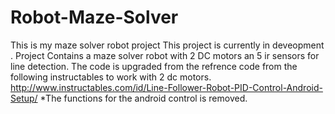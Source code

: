 # Robot-Maze-Solver
This is my maze solver robot project
This project is currently in deveopment .
Project Contains a maze solver robot with 2 DC motors an 5 ir sensors for line detection.
The code is upgraded from the refrence code from the following instructables to work with 2 dc motors.
http://www.instructables.com/id/Line-Follower-Robot-PID-Control-Android-Setup/
*The functions for the android control is removed.
